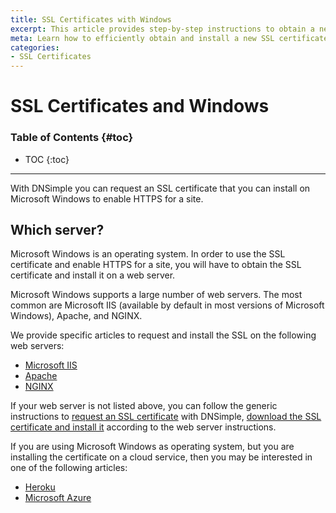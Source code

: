 ```yaml
---
title: SSL Certificates with Windows
excerpt: This article provides step-by-step instructions to obtain a new SSL certificate via DNSimple and install it on Windows.
meta: Learn how to efficiently obtain and install a new SSL certificate from DNSimple on your Windows server with our detailed step-by-step guide. Secure your site easily.
categories:
- SSL Certificates
---
```


# SSL Certificates and Windows

### Table of Contents {#toc}

* TOC
{:toc}

---

With DNSimple you can request an SSL certificate that you can install on Microsoft Windows to enable HTTPS for a site.


## Which server?

Microsoft Windows is an operating system. In order to use the SSL certificate and enable HTTPS for a site, you will have to obtain the SSL certificate and install it on a web server.

Microsoft Windows supports a large number of web servers. The most common are Microsoft IIS (available by default in most versions of Microsoft Windows), Apache, and NGINX.

We provide specific articles to request and install the SSL on the following web servers:

- [Microsoft IIS](/articles/ssl-certificate-with-microsoft-iis/)
- [Apache](/articles/ssl-certificate-with-apache/)
- [NGINX](/articles/ssl-certificate-with-nginx/)

If your web server is not listed above, you can follow the generic instructions to [request an SSL certificate](/articles/ordering-standard-certificate/) with DNSimple, [download the SSL certificate and install it](/articles/installing-ssl-certificate/#generic-installation-instructions) according to the web server instructions.

If you are using Microsoft Windows as operating system, but you are installing the certificate on a cloud service, then you may be interested in one of the following articles:

- [Heroku](/articles/ssl-certificate-with-heroku/)
- [Microsoft Azure](/articles/ssl-certificate-with-azure/)

